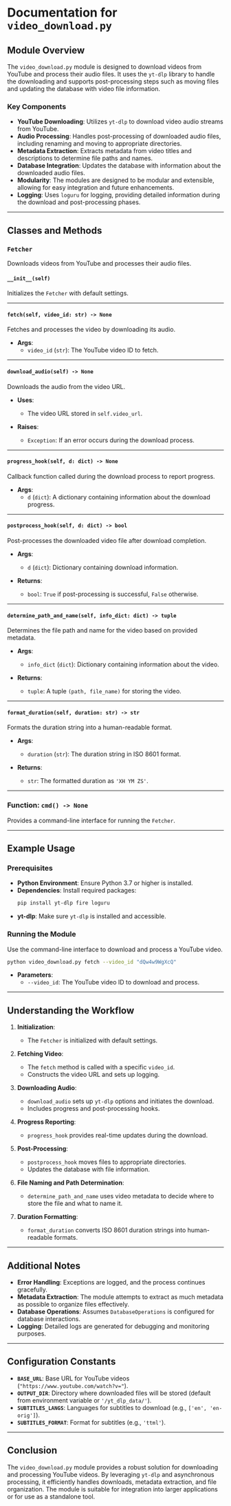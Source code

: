 # Documentation for `video_download.py`

## Module Overview

The `video_download.py` module is designed to download videos from YouTube and process their audio files. It uses the `yt-dlp` library to handle the downloading and supports post-processing steps such as moving files and updating the database with video file information.

### Key Components

- **YouTube Downloading**: Utilizes `yt-dlp` to download video audio streams from YouTube.
- **Audio Processing**: Handles post-processing of downloaded audio files, including renaming and moving to appropriate directories.
- **Metadata Extraction**: Extracts metadata from video titles and descriptions to determine file paths and names.
- **Database Integration**: Updates the database with information about the downloaded audio files.
- **Modularity**: The modules are designed to be modular and extensible, allowing for easy integration and future enhancements.
- **Logging**: Uses `loguru` for logging, providing detailed information during the download and post-processing phases.

---

## Classes and Methods

### `Fetcher`

Downloads videos from YouTube and processes their audio files.

#### `__init__(self)`

Initializes the `Fetcher` with default settings.

---

#### `fetch(self, video_id: str) -> None`

Fetches and processes the video by downloading its audio.

- **Args**:
  - `video_id` (`str`): The YouTube video ID to fetch.

---

#### `download_audio(self) -> None`

Downloads the audio from the video URL.

- **Uses**:
  - The video URL stored in `self.video_url`.

- **Raises**:
  - `Exception`: If an error occurs during the download process.

---

#### `progress_hook(self, d: dict) -> None`

Callback function called during the download process to report progress.

- **Args**:
  - `d` (`dict`): A dictionary containing information about the download progress.

---

#### `postprocess_hook(self, d: dict) -> bool`

Post-processes the downloaded video file after download completion.

- **Args**:
  - `d` (`dict`): Dictionary containing download information.

- **Returns**:
  - `bool`: `True` if post-processing is successful, `False` otherwise.

---

#### `determine_path_and_name(self, info_dict: dict) -> tuple`

Determines the file path and name for the video based on provided metadata.

- **Args**:
  - `info_dict` (`dict`): Dictionary containing information about the video.

- **Returns**:
  - `tuple`: A tuple `(path, file_name)` for storing the video.

---

#### `format_duration(self, duration: str) -> str`

Formats the duration string into a human-readable format.

- **Args**:
  - `duration` (`str`): The duration string in ISO 8601 format.

- **Returns**:
  - `str`: The formatted duration as `'XH YM ZS'`.

---

### Function: `cmd() -> None`

Provides a command-line interface for running the `Fetcher`.

---

## Example Usage

### Prerequisites

- **Python Environment**: Ensure Python 3.7 or higher is installed.
- **Dependencies**: Install required packages:
  ```bash
  pip install yt-dlp fire loguru
  ```
- **yt-dlp**: Make sure `yt-dlp` is installed and accessible.

### Running the Module

Use the command-line interface to download and process a YouTube video.

```bash
python video_download.py fetch --video_id "dQw4w9WgXcQ"
```

- **Parameters**:
  - `--video_id`: The YouTube video ID to download and process.

---

## Understanding the Workflow

1. **Initialization**:
   - The `Fetcher` is initialized with default settings.

2. **Fetching Video**:
   - The `fetch` method is called with a specific `video_id`.
   - Constructs the video URL and sets up logging.

3. **Downloading Audio**:
   - `download_audio` sets up `yt-dlp` options and initiates the download.
   - Includes progress and post-processing hooks.

4. **Progress Reporting**:
   - `progress_hook` provides real-time updates during the download.

5. **Post-Processing**:
   - `postprocess_hook` moves files to appropriate directories.
   - Updates the database with file information.

6. **File Naming and Path Determination**:
   - `determine_path_and_name` uses video metadata to decide where to store the file and what to name it.

7. **Duration Formatting**:
   - `format_duration` converts ISO 8601 duration strings into human-readable formats.

---

## Additional Notes

- **Error Handling**: Exceptions are logged, and the process continues gracefully.
- **Metadata Extraction**: The module attempts to extract as much metadata as possible to organize files effectively.
- **Database Operations**: Assumes `DatabaseOperations` is configured for database interactions.
- **Logging**: Detailed logs are generated for debugging and monitoring purposes.

---

## Configuration Constants

- **`BASE_URL`**: Base URL for YouTube videos (`"https://www.youtube.com/watch?v="`).
- **`OUTPUT_DIR`**: Directory where downloaded files will be stored (default from environment variable or `'/yt_dlp_data/'`).
- **`SUBTITLES_LANGS`**: Languages for subtitles to download (e.g., `['en', 'en-orig']`).
- **`SUBTITLES_FORMAT`**: Format for subtitles (e.g., `'ttml'`).

---

## Conclusion

The `video_download.py` module provides a robust solution for downloading and processing YouTube videos. By leveraging `yt-dlp` and asynchronous processing, it efficiently handles downloads, metadata extraction, and file organization. The module is suitable for integration into larger applications or for use as a standalone tool.
